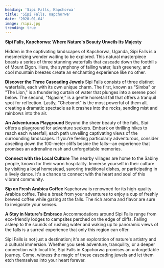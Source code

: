 ```yaml
---
heading: 'Sipi Falls, Kapchorwa'
title: 'Sipi Falls, Kapchorwa'
date: '2020-01-04'
image: /sipi.jpg
trending: true
---
```


**Sipi Falls, Kapchorwa: Where Nature's Beauty Unveils Its Majesty**

Hidden in the captivating landscapes of Kapchorwa, Uganda, Sipi Falls is a mesmerizing wonder waiting to be explored. This natural masterpiece boasts a series of three stunning waterfalls that cascade down the foothills of Mount Elgon. Here, the symphony of falling water, lush greenery, and cool mountain breezes create an enchanting experience like no other.

**Discover the Three Cascading Jewels**
Sipi Falls consists of three distinct waterfalls, each with its own unique charm. The first, known as "Simba" or "The Lion," is a thundering curtain of water that plunges into a serene pool below. The second, "Ngasire," is a gentle horsetail fall that offers a tranquil spot for reflection. Lastly, "Chebonet" is the most powerful of them all, creating a dramatic spectacle as it crashes into the rocks, sending mist and rainbows into the air.

**An Adventurous Playground**
Beyond the sheer beauty of the falls, Sipi offers a playground for adventure seekers. Embark on thrilling hikes to reach each waterfall, each path unveiling captivating views of the surrounding landscapes. If you're feeling particularly adventurous, consider abseiling down the 100-meter cliffs beside the falls—an experience that promises an adrenaline rush and unforgettable memories.

**Connect with the Local Culture**
The nearby villages are home to the Sabiny people, known for their warm hospitality. Immerse yourself in their culture by visiting a local homestead, savoring traditional dishes, or participating in a lively dance. It's a chance to connect with the heart and soul of this vibrant community.

**Sip on Fresh Arabica Coffee**
Kapchorwa is renowned for its high-quality Arabica coffee. Take a break from your adventures to enjoy a cup of freshly brewed coffee while gazing at the falls. The rich aroma and flavor are sure to invigorate your senses.

**A Stay in Nature's Embrace**
Accommodations around Sipi Falls range from eco-friendly lodges to campsites perched on the edge of cliffs. Falling asleep to the sounds of rushing water and waking up to panoramic views of the falls is a surreal experience that only this region can offer.

Sipi Falls is not just a destination; it's an exploration of nature's artistry and a cultural immersion. Whether you seek adventure, tranquility, or a deeper connection with local life, Sipi Falls in Kapchorwa promises an unforgettable journey. Come, witness the magic of these cascading jewels and let them etch themselves into your heart forever.
